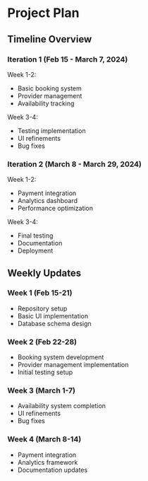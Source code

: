 # Project Plan

## Timeline Overview

### Iteration 1 (Feb 15 - March 7, 2024)
Week 1-2:
- Basic booking system
- Provider management
- Availability tracking

Week 3-4:
- Testing implementation
- UI refinements
- Bug fixes

### Iteration 2 (March 8 - March 29, 2024)
Week 1-2:
- Payment integration
- Analytics dashboard
- Performance optimization

Week 3-4:
- Final testing
- Documentation
- Deployment

## Weekly Updates

### Week 1 (Feb 15-21)
- Repository setup
- Basic UI implementation
- Database schema design

### Week 2 (Feb 22-28)
- Booking system development
- Provider management implementation
- Initial testing setup

### Week 3 (March 1-7)
- Availability system completion
- UI refinements
- Bug fixes

### Week 4 (March 8-14)
- Payment integration
- Analytics framework
- Documentation updates